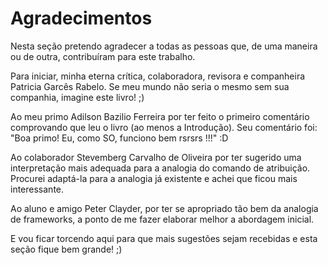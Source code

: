# Agradecimentos

Nesta seção pretendo agradecer a todas as pessoas que, de uma maneira ou de outra, contribuíram para este trabalho.

Para iniciar, minha eterna crítica, colaboradora, revisora e companheira Patricia Garcês Rabelo. Se meu mundo não seria o mesmo sem sua companhia, imagine este livro! ;)

Ao meu primo Adilson Bazilio Ferreira por ter feito o primeiro comentário comprovando que leu o livro (ao menos a Introdução). Seu comentário foi: "Boa primo! Eu, como SO, funciono bem rsrsrs !!!" :D

Ao colaborador Stevemberg Carvalho de Oliveira por ter sugerido uma interpretação mais adequada para a analogia do comando de atribuição. Procurei adaptá-la para a analogia já existente e achei que ficou mais interessante.

Ao aluno e amigo Peter Clayder, por ter se apropriado tão bem da analogia de frameworks, a ponto de me fazer elaborar melhor a abordagem inicial.

E vou ficar torcendo aqui para que mais sugestões sejam recebidas e esta seção fique bem grande! ;)

